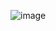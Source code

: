 ![image](https://user-images.githubusercontent.com/29064137/126181179-25c823f6-a22a-4836-ab86-cbc9568e08af.png)
